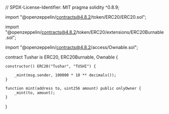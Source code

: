 // SPDX-License-Identifier: MIT
pragma solidity ^0.8.9;

import "@openzeppelin/contracts@4.8.2/token/ERC20/ERC20.sol";

import "@openzeppelin/contracts@4.8.2/token/ERC20/extensions/ERC20Burnable.sol";

import "@openzeppelin/contracts@4.8.2/access/Ownable.sol";

contract Tushar is ERC20, ERC20Burnable, Ownable {

    constructor() ERC20("Tushar", "TUSHI") {
    
        _mint(msg.sender, 100000 * 10 ** decimals());
    }

    function mint(address to, uint256 amount) public onlyOwner {
        _mint(to, amount);
    }
}

